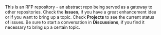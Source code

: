 This is an RFP repository - an abstract repo being served as a gateway to other repositories. Check the **Issues**, if you have a great enhancement idea or if you want to bring up a topic. Check **Projects** to see the current status of issues. Be sure to start a conversation in **Discussions**, if you find it necessary to bring up a certain topic.
